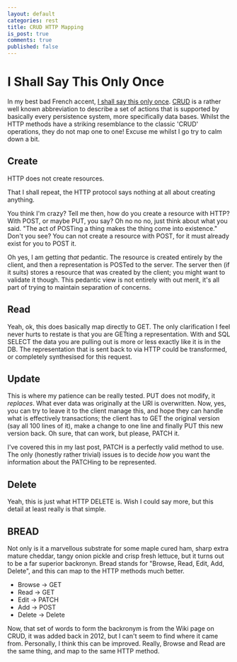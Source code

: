```yaml
---
layout: default
categories: rest
title: CRUD HTTP Mapping
is_post: true
comments: true
published: false
---
```


# I Shall Say This Only Once

In my best bad French accent, [I shall say this only once](https://www.youtube.com/watch?v=A4I9DMSvJxg). 
[CRUD](https://en.wikipedia.org/wiki/Create,_read,_update_and_delete) is a rather well known abbreviation to describe a set of actions that is supported by basically every persistence system, more specifically data bases. 
Whilst the HTTP methods have a striking resemblance to the classic 'CRUD' operations, they do not map one to one! 
Excuse me whilst I go try to calm down a bit.

## Create

HTTP does not create resources. 

That I shall repeat, the HTTP protocol says nothing at all about creating anything. 

You think I'm crazy? 
Tell me then, how do you create a resource with HTTP? 
With POST, or maybe PUT, you say?
Oh no no no, just think about what you said.
"The act of POSTing a thing makes the thing come into existence."
Don't you see?
You can not create a resource with POST, for it must already exist for you to POST it.

Oh yes, I am getting *that* pedantic. 
The resource is created entirely by the client, and then a representation is POSTed to the server. 
The server then (if it suits) stores a resource that was created by the client; 
you might want to validate it though. 
This pedantic view is not entirely with out merit, it's all part of trying to maintain separation of concerns.

## Read

Yeah, ok, this does basically map directly to GET.
The only clarification I feel never hurts to restate is that you are GETting a representation. 
With and SQL SELECT the data you are pulling out is more or less exactly like it is in the DB. 
The representation that is sent back to via HTTP could be transformed, or completely synthesised for this request.

## Update

This is where my patience can be really tested. 
PUT does not modify, it *replaces*. 
What ever data was originally at the URI is overwritten. 
Now, yes, you can try to leave it to the client manage this, and hope they can handle what is effectively transactions; 
the client has to GET the original version (say all 100 lines of it), make a change to one line and finally PUT this new version back.
Oh sure, that can work, but please, PATCH it.

I've covered this in my last post, PATCH is a perfectly valid method to use. 
The only (honestly rather trivial) issues is to decide *how* you want the information about the PATCHing to be represented.

## Delete

Yeah, this is just what HTTP DELETE is.
Wish I could say more, but this detail at least really is that simple.

## BREAD

Not only is it a marvellous substrate for some maple cured ham, sharp extra mature cheddar, tangy onion pickle and crisp fresh lettuce, but it turns out to be a far superior backronyn.
Bread stands for "Browse, Read, Edit, Add, Delete", and this can map to the HTTP methods much better. 

* Browse -> GET
* Read -> GET
* Edit -> PATCH
* Add -> POST
* Delete -> Delete

Now, that set of words to form the backronym is from the Wiki page on CRUD, it was added back in 2012, but I can't seem to find where it came from. 
Personally, I think this can be improved. 
Really, Browse and Read are the same thing, and map to the same HTTP method. 